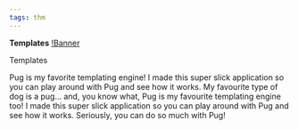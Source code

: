 ```yaml
---
tags: thm
---
```

**Templates**
[!Banner](./src/uploads/templates.png)

Templates

Pug is my favorite templating engine! I made this super slick application so you can play around with Pug and see how it works.
My favourite type of dog is a pug... and, you know what, Pug is my favourite templating engine too! I made this super slick application so you can play around with Pug and see how it works. Seriously, you can do so much with Pug!   